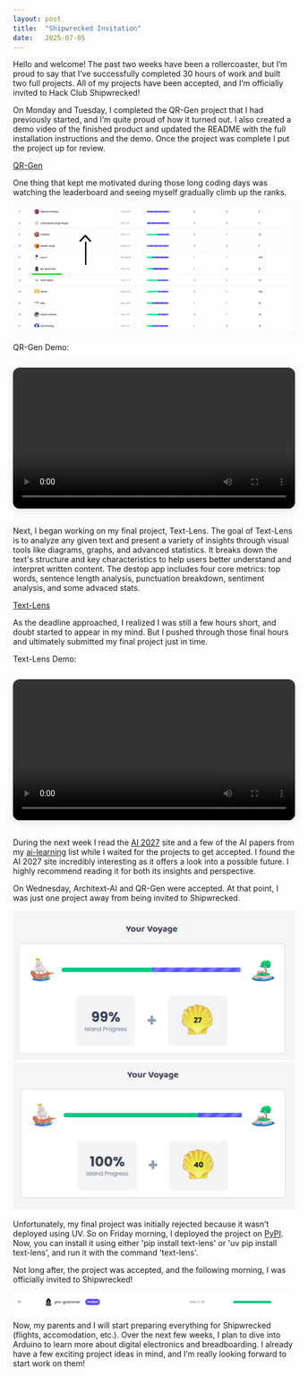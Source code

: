 ```yaml
---
layout: post
title:  "Shipwrecked Invitation"
date:   2025-07-05
---
```


<p class="intro"><span class="dropcap">H</span>ello and welcome! The past two weeks have been a rollercoaster, but I’m proud to say that I’ve successfully completed 30 hours of work and built two full projects. All of my projects have been accepted, and I’m officially invited to Hack Club Shipwrecked!</p>

On Monday and Tuesday, I completed the QR-Gen project that I had previously started, and I’m quite proud of how it turned out. I also created a demo video of the finished product and updated the README with the full installation instructions and the demo.
Once the project was complete I put the project up for review.

<a href="https://github.com/adrirubio/qr-gen">QR-Gen</a><br>

One thing that kept me motivated during those long coding days was watching the leaderboard and seeing myself gradually climb up the ranks.

<img src="/assets/img/shipwrecked/leaderboard.png" alt="">

QR-Gen Demo:
<div style="text-align: center; margin: 2em 0;">
  <video controls width="720" style="max-width: 100%; border-radius: 12px; box-shadow: 0 4px 12px rgba(0,0,0,0.1);">
    <source src="https://github.com/adrirubio/ai-pdf-reader-demo/raw/main/qr-gen-demo.mp4" type="video/webm">
    Your browser does not support the video tag.
  </video>
</div>

Next, I began working on my final project, Text-Lens. The goal of Text-Lens is to analyze any given text and present a variety of insights through visual tools like diagrams, graphs, and advanced statistics. It breaks down the text's structure and key characteristics to help users better understand and interpret written content. The destop app includes four core metrics: top words, sentence length analysis, punctuation breakdown, sentiment analysis, and some advaced stats.

<a href="https://github.com/adrirubio/text-lens">Text-Lens</a><br>

As the deadline approached, I realized I was still a few hours short, and doubt started to appear in my mind. But I pushed through those final hours and ultimately submitted my final project just in time.

Text-Lens Demo:
<div style="text-align: center; margin: 2em 0;">
  <video controls width="720" style="max-width: 100%; border-radius: 12px; box-shadow: 0 4px 12px rgba(0,0,0,0.1);">
    <source src="https://github.com/adrirubio/ai-pdf-reader-demo/raw/main/text-lens-demo.mp4" type="video/webm">
    Your browser does not support the video tag.
  </video>
</div>

During the next week I read the <a href="https://ai-2027.com/">AI 2027</a> site and a few of the AI papers from my <a href="https://github.com/adrirubio/ai-learning/blob/main/reading-list.org">ai-learning</a> list while I waited for the projects to get accepted. I found the AI 2027 site incredibly interesting as it offers a look into a possible future. I highly recommend reading it for both its insights and perspective.

On Wednesday, Architext-AI and QR-Gen were accepted. At that point, I was just one project away from being invited to Shipwrecked.

<img src="/assets/img/shipwrecked/two-projects-accepted.png" alt=""><br>
<img src="/assets/img/shipwrecked/three-projects-accepted.png" alt=""><br>

Unfortunately, my final project was initially rejected because it wasn’t deployed using UV. So on Friday morning, I deployed the project on <a href="https://pypi.org/project/text-lens/">PyPI</a>. Now, you can install it using either 'pip install text-lens' or 'uv pip install text-lens', and run it with the command 'text-lens'.

Not long after, the project was accepted, and the following morning, I was officially invited to Shipwrecked!

<img src="/assets/img/shipwrecked/invited.png" alt=""><br>

Now, my parents and I will start preparing everything for Shipwrecked (flights, accomodation, etc.). Over the next few weeks, I plan to dive into Arduino to learn more about digital electronics and breadboarding. I already have a few exciting project ideas in mind, and I’m really looking forward to start work on them!
